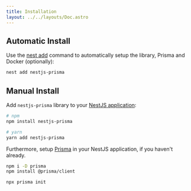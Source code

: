 ```yaml
---
title: Installation
layout: ../../layouts/Doc.astro
---
```


## Automatic Install

Use the [nest add](/docs/schematics) command to automatically setup the library, Prisma and Docker (optionally):

```sh
nest add nestjs-prisma
```

## Manual Install

Add `nestjs-prisma` library to your [NestJS application](https://docs.nestjs.com/#installation):

```sh
# npm
npm install nestjs-prisma

# yarn
yarn add nestjs-prisma
```

Furthermore, setup [Prisma](https://www.prisma.io/docs/getting-started/setup-prisma/add-to-existing-project/relational-databases-typescript-postgres#set-up-prisma) in your NestJS application, if you haven't already.

```sh
npm i -D prisma
npm install @prisma/client

npx prisma init
```
